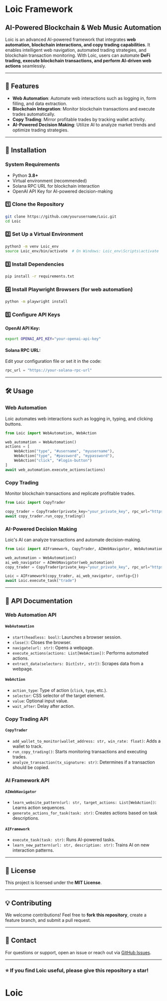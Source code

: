 # Loic Framework

## AI-Powered Blockchain & Web Music Automation

Loic is an advanced AI-powered framework that integrates **web automation, blockchain interactions, and copy trading capabilities**. It enables intelligent web navigation, automated trading strategies, and blockchain transaction monitoring. With Loic, users can automate **DeFi trading, execute blockchain transactions, and perform AI-driven web actions** seamlessly.

---

## 🚀 Features

- **Web Automation**: Automate web interactions such as logging in, form filling, and data extraction.
- **Blockchain Integration**: Monitor blockchain transactions and execute trades automatically.
- **Copy Trading**: Mirror profitable trades by tracking wallet activity.
- **AI-Powered Decision Making**: Utilize AI to analyze market trends and optimize trading strategies.

---

## 📌 Installation

### **System Requirements**

- Python **3.8+**
- Virtual environment (recommended)
- Solana RPC URL for blockchain interaction
- OpenAI API Key for AI-powered decision-making

### **1️⃣ Clone the Repository**

```bash
git clone https://github.com/yourusername/Loic.git
cd Loic
```

### **2️⃣ Set Up a Virtual Environment**

```bash
python3 -m venv Loic_env
source Loic_env/bin/activate  # On Windows: Loic_env\Scripts\activate
```

### **3️⃣ Install Dependencies**

```bash
pip install -r requirements.txt
```

### **4️⃣ Install Playwright Browsers** (for web automation)

```bash
python -m playwright install
```

### **5️⃣ Configure API Keys**

#### OpenAI API Key:

```bash
export OPENAI_API_KEY="your-openai-api-key"
```

#### Solana RPC URL:

Edit your configuration file or set it in the code:

```python
rpc_url = "https://your-solana-rpc-url"
```

---

## 🛠️ Usage

### **Web Automation**

Loic automates web interactions such as logging in, typing, and clicking buttons.

```python
from Loic import WebAutomation, WebAction

web_automation = WebAutomation()
actions = [
    WebAction("type", "#username", "myusername"),
    WebAction("type", "#password", "mypassword"),
    WebAction("click", "#login-button")
]
await web_automation.execute_actions(actions)
```

### **Copy Trading**

Monitor blockchain transactions and replicate profitable trades.

```python
from Loic import CopyTrader

copy_trader = CopyTrader(private_key="your_private_key", rpc_url="https://your-solana-rpc-url", risk_config={})
await copy_trader.run_copy_trading()
```

### **AI-Powered Decision Making**

Loic's AI can analyze transactions and automate decision-making.

```python
from Loic import AIFramework, CopyTrader, AIWebNavigator, WebAutomation

web_automation = WebAutomation()
ai_web_navigator = AIWebNavigator(web_automation)
copy_trader = CopyTrader(private_key="your_private_key", rpc_url="https://your-solana-rpc-url", risk_config={})

Loic = AIFramework(copy_trader, ai_web_navigator, config={})
await Loic.execute_task("trade")
```

---

## 📖 API Documentation

### **Web Automation API**

#### `WebAutomation`

- `start(headless: bool)`: Launches a browser session.
- `close()`: Closes the browser.
- `navigate(url: str)`: Opens a webpage.
- `execute_actions(actions: List[WebAction])`: Performs automated actions.
- `extract_data(selectors: Dict[str, str])`: Scrapes data from a webpage.

#### `WebAction`

- `action_type`: Type of action (`click`, `type`, etc.).
- `selector`: CSS selector of the target element.
- `value`: Optional input value.
- `wait_after`: Delay after action.

### **Copy Trading API**

#### `CopyTrader`

- `add_wallet_to_monitor(wallet_address: str, win_rate: float)`: Adds a wallet to track.
- `run_copy_trading()`: Starts monitoring transactions and executing trades.
- `analyze_transaction(tx_signature: str)`: Determines if a transaction should be copied.

### **AI Framework API**

#### `AIWebNavigator`

- `learn_website_pattern(url: str, target_actions: List[WebAction])`: Learns action sequences.
- `generate_actions_for_task(task: str)`: Creates actions based on task descriptions.

#### `AIFramework`

- `execute_task(task: str)`: Runs AI-powered tasks.
- `learn_new_pattern(url: str, description: str)`: Trains AI on new interaction patterns.

---

## 📜 License

This project is licensed under the **MIT License**.

---

## 💡 Contributing

We welcome contributions! Feel free to **fork this repository**, create a feature branch, and submit a pull request.

---

## 📩 Contact

For questions or support, open an issue or reach out via [GitHub Issues](https://github.com/yourusername/Loic/issues).

---

### ⭐ If you find Loic useful, please give this repository a star!
# Loic
